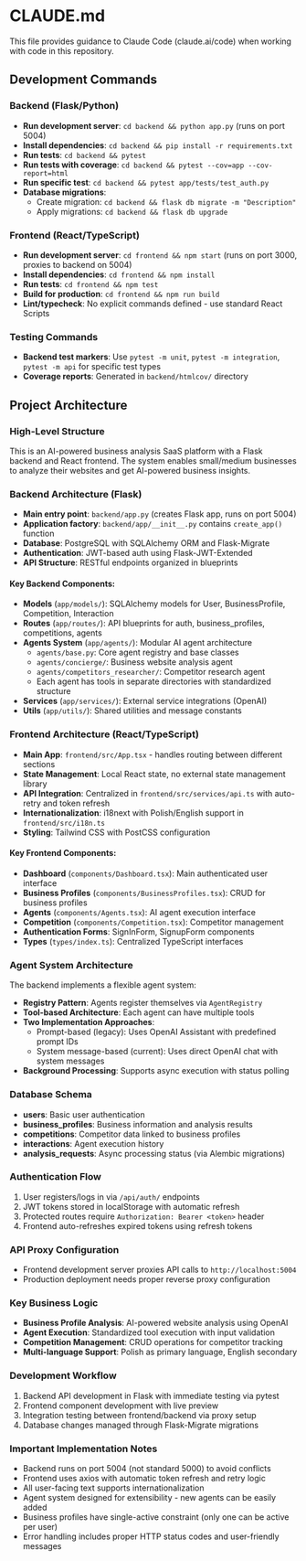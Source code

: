 # CLAUDE.md

This file provides guidance to Claude Code (claude.ai/code) when working with code in this repository.

## Development Commands

### Backend (Flask/Python)
- **Run development server**: `cd backend && python app.py` (runs on port 5004)
- **Install dependencies**: `cd backend && pip install -r requirements.txt`
- **Run tests**: `cd backend && pytest`
- **Run tests with coverage**: `cd backend && pytest --cov=app --cov-report=html`
- **Run specific test**: `cd backend && pytest app/tests/test_auth.py`
- **Database migrations**: 
  - Create migration: `cd backend && flask db migrate -m "Description"`
  - Apply migrations: `cd backend && flask db upgrade`

### Frontend (React/TypeScript)
- **Run development server**: `cd frontend && npm start` (runs on port 3000, proxies to backend on 5004)
- **Install dependencies**: `cd frontend && npm install`
- **Run tests**: `cd frontend && npm test`
- **Build for production**: `cd frontend && npm run build`
- **Lint/typecheck**: No explicit commands defined - use standard React Scripts

### Testing Commands
- **Backend test markers**: Use `pytest -m unit`, `pytest -m integration`, `pytest -m api` for specific test types
- **Coverage reports**: Generated in `backend/htmlcov/` directory

## Project Architecture

### High-Level Structure
This is an AI-powered business analysis SaaS platform with a Flask backend and React frontend. The system enables small/medium businesses to analyze their websites and get AI-powered business insights.

### Backend Architecture (Flask)
- **Main entry point**: `backend/app.py` (creates Flask app, runs on port 5004)
- **Application factory**: `backend/app/__init__.py` contains `create_app()` function
- **Database**: PostgreSQL with SQLAlchemy ORM and Flask-Migrate
- **Authentication**: JWT-based auth using Flask-JWT-Extended
- **API Structure**: RESTful endpoints organized in blueprints

#### Key Backend Components:
- **Models** (`app/models/`): SQLAlchemy models for User, BusinessProfile, Competition, Interaction
- **Routes** (`app/routes/`): API blueprints for auth, business_profiles, competitions, agents
- **Agents System** (`app/agents/`): Modular AI agent architecture
  - `agents/base.py`: Core agent registry and base classes
  - `agents/concierge/`: Business website analysis agent
  - `agents/competitors_researcher/`: Competitor research agent
  - Each agent has tools in separate directories with standardized structure
- **Services** (`app/services/`): External service integrations (OpenAI)
- **Utils** (`app/utils/`): Shared utilities and message constants

### Frontend Architecture (React/TypeScript)
- **Main App**: `frontend/src/App.tsx` - handles routing between different sections
- **State Management**: Local React state, no external state management library
- **API Integration**: Centralized in `frontend/src/services/api.ts` with auto-retry and token refresh
- **Internationalization**: i18next with Polish/English support in `frontend/src/i18n.ts`
- **Styling**: Tailwind CSS with PostCSS configuration

#### Key Frontend Components:
- **Dashboard** (`components/Dashboard.tsx`): Main authenticated user interface
- **Business Profiles** (`components/BusinessProfiles.tsx`): CRUD for business profiles
- **Agents** (`components/Agents.tsx`): AI agent execution interface  
- **Competition** (`components/Competition.tsx`): Competitor management
- **Authentication Forms**: SignInForm, SignupForm components
- **Types** (`types/index.ts`): Centralized TypeScript interfaces

### Agent System Architecture
The backend implements a flexible agent system:
- **Registry Pattern**: Agents register themselves via `AgentRegistry`
- **Tool-based Architecture**: Each agent can have multiple tools
- **Two Implementation Approaches**:
  - Prompt-based (legacy): Uses OpenAI Assistant with predefined prompt IDs
  - System message-based (current): Uses direct OpenAI chat with system messages
- **Background Processing**: Supports async execution with status polling

### Database Schema
- **users**: Basic user authentication
- **business_profiles**: Business information and analysis results
- **competitions**: Competitor data linked to business profiles
- **interactions**: Agent execution history
- **analysis_requests**: Async processing status (via Alembic migrations)

### Authentication Flow
1. User registers/logs in via `/api/auth/` endpoints
2. JWT tokens stored in localStorage with automatic refresh
3. Protected routes require `Authorization: Bearer <token>` header
4. Frontend auto-refreshes expired tokens using refresh tokens

### API Proxy Configuration
- Frontend development server proxies API calls to `http://localhost:5004`
- Production deployment needs proper reverse proxy configuration

### Key Business Logic
- **Business Profile Analysis**: AI-powered website analysis using OpenAI
- **Agent Execution**: Standardized tool execution with input validation
- **Competition Management**: CRUD operations for competitor tracking
- **Multi-language Support**: Polish as primary language, English secondary

### Development Workflow
1. Backend API development in Flask with immediate testing via pytest
2. Frontend component development with live preview
3. Integration testing between frontend/backend via proxy setup
4. Database changes managed through Flask-Migrate migrations

### Important Implementation Notes
- Backend runs on port 5004 (not standard 5000) to avoid conflicts
- Frontend uses axios with automatic token refresh and retry logic
- All user-facing text supports internationalization
- Agent system designed for extensibility - new agents can be easily added
- Business profiles have single-active constraint (only one can be active per user)
- Error handling includes proper HTTP status codes and user-friendly messages